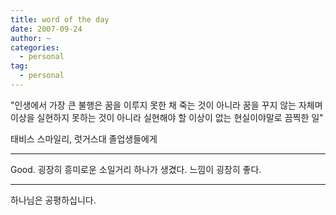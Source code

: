 ```yaml
---
title: word of the day
date: 2007-09-24
author: ~
categories:
  - personal
tag:
  - personal
---
```




"인생에서 가장 큰 불행은 꿈을 이루지 못한 채 죽는 것이 아니라 꿈을 꾸지 않는 자체며 이상을 실현하지 못하는 것이 아니라 실현해야 할 이상이 없는 현실이야말로 끔찍한 일"

태비스 스마일리, 럿거스대 졸업생들에게

---

Good. 굉장히 흥미로운 소일거리 하나가 생겼다. 느낌이 굉장히 좋다.

---

하나님은 공평하십니다.


 






